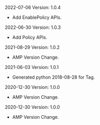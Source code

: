 2022-07-06 Version: 1.0.4
- Add EnablePolicy APIs.

2022-06-30 Version: 1.0.3
- Add Policy APIs.

2021-08-29 Version: 1.0.2
- AMP Version Change.

2021-06-03 Version: 1.0.1
- Generated python 2018-08-28 for Tag.

2020-12-30 Version: 1.0.0
- AMP Version Change.

2020-12-30 Version: 1.0.0
- AMP Version Change.

